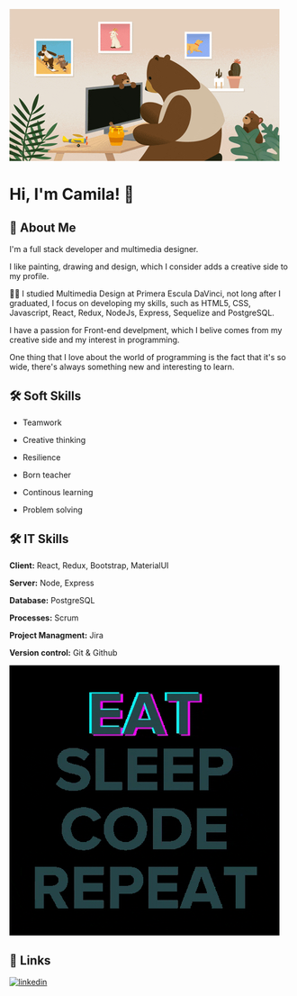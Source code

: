 
![Logo](https://github.com/camila-marcosgalban/camila-marcosgalban/blob/main/giphy%20(1).gif?raw=true)


# Hi, I'm Camila! 👋


## 🚀 About Me
I'm a full stack developer and multimedia designer.

I like painting, drawing and design, which I consider adds a creative side to my profile.

👩‍🎓 I studied Multimedia Design at Primera Escula DaVinci, not long after I graduated, I focus on developing my skills, such as HTML5, CSS, Javascript, React, Redux, NodeJs, Express, Sequelize and PostgreSQL.

I have a passion for Front-end develpment, which I belive comes from my creative side and my interest in programming.

One thing that I love about the world of programming is the fact that it's so wide, there's always something new and interesting to learn.


## 🛠 Soft Skills

- Teamwork

- Creative thinking

- Resilience

- Born teacher

- Continous learning

- Problem solving
## 🛠 IT Skills

**Client:** React, Redux, Bootstrap, MaterialUI

**Server:** Node, Express

**Database:** PostgreSQL

**Processes:** Scrum

**Project Managment:** Jira

**Version control:** Git & Github

![img](https://github.com/camila-marcosgalban/camila-marcosgalban/blob/main/giphy.gif?raw=true)

## 🔗 Links
[![linkedin](https://img.shields.io/badge/linkedin-0A66C2?style=for-the-badge&logo=linkedin&logoColor=white)](https://www.linkedin.com/in/camilamarcosgalban/)
